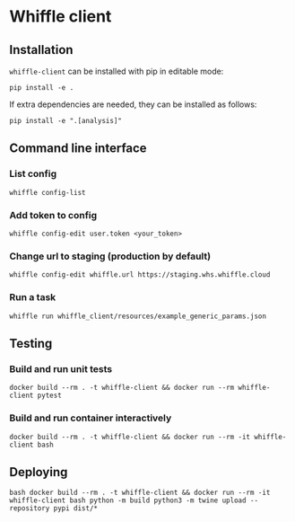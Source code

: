# Whiffle client

## Installation

`whiffle-client` can be installed with pip in editable mode:

`pip install -e .`

If extra dependencies are needed, they can be installed as follows:

`pip install -e ".[analysis]"`

## Command line interface

### List config

`whiffle config-list`

### Add token to config

`whiffle config-edit user.token <your_token>`

### Change url to staging (production by default)

`whiffle config-edit whiffle.url https://staging.whs.whiffle.cloud`

### Run a task

`whiffle run whiffle_client/resources/example_generic_params.json`


## Testing

### Build and run unit tests

`docker build --rm . -t whiffle-client && docker run --rm whiffle-client pytest`

### Build and run container interactively

`docker build --rm . -t whiffle-client && docker run --rm -it whiffle-client bash`

## Deploying

`bash
docker build --rm . -t whiffle-client && docker run --rm -it whiffle-client bash
python -m build
python3 -m twine upload --repository pypi dist/*
`